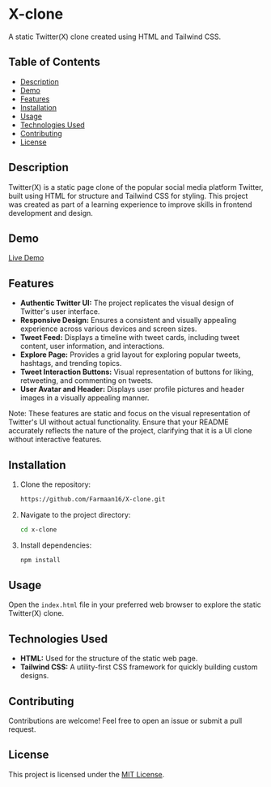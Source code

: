 # X-clone



A static Twitter(X) clone created using HTML and Tailwind CSS.

## Table of Contents

- [Description](#description)
- [Demo](#demo)
- [Features](#features)
- [Installation](#installation)
- [Usage](#usage)
- [Technologies Used](#technologies-used)
- [Contributing](#contributing)
- [License](#license)

## Description

Twitter(X) is a static page clone of the popular social media platform Twitter, built using HTML for structure and Tailwind CSS for styling. This project was created as part of a learning experience to improve skills in frontend development and design.

## Demo

[Live Demo](https://farmaan16.github.io/X-clone/)

## Features

- **Authentic Twitter UI:** The project replicates the visual design of Twitter's user interface.
- **Responsive Design:** Ensures a consistent and visually appealing experience across various devices and screen sizes.
- **Tweet Feed:** Displays a timeline with tweet cards, including tweet content, user information, and interactions.
- **Explore Page:** Provides a grid layout for exploring popular tweets, hashtags, and trending topics.
- **Tweet Interaction Buttons:** Visual representation of buttons for liking, retweeting, and commenting on tweets.
- **User Avatar and Header:** Displays user profile pictures and header images in a visually appealing manner.

Note: These features are static and focus on the visual representation of Twitter's UI without actual functionality. Ensure that your README accurately reflects the nature of the project, clarifying that it is a UI clone without interactive features.


## Installation

1. Clone the repository:

    ```bash
    https://github.com/Farmaan16/X-clone.git
    ```

2. Navigate to the project directory:

    ```bash
    cd x-clone
    ```
 3. Install dependencies:

    ```bash
    npm install
    ```
## Usage

Open the `index.html` file in your preferred web browser to explore the static Twitter(X) clone.

## Technologies Used

- **HTML:** Used for the structure of the static web page.
- **Tailwind CSS:** A utility-first CSS framework for quickly building custom designs.

## Contributing

Contributions are welcome! Feel free to open an issue or submit a pull request.

## License

This project is licensed under the [MIT License](LICENSE).
